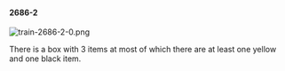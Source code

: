 #### 2686-2
![train-2686-2-0.png](https://github.com/lil-lab/nlvr/raw/master/nlvr/train/images/25/train-2686-2-0.png "train-2686-2-0.png")

There is a box with 3 items at most of which there are at least one yellow and one black item.